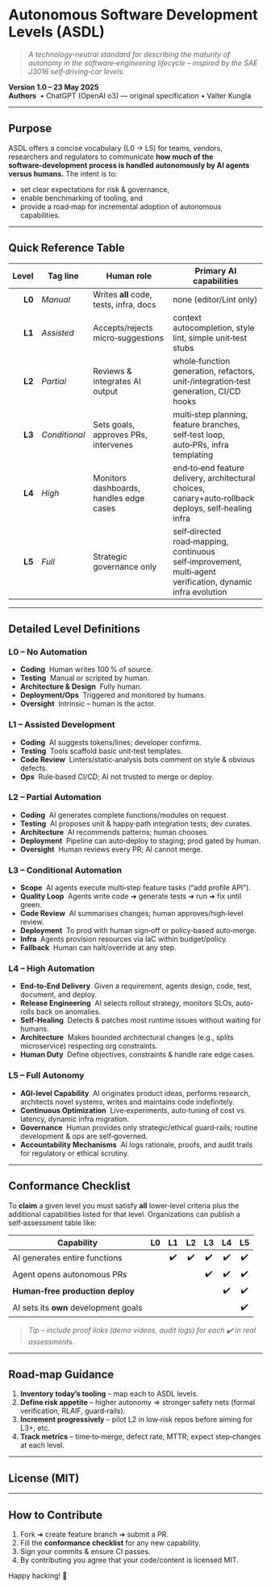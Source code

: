 # Autonomous Software Development Levels (ASDL)

> *A technology‑neutral standard for describing the maturity of autonomy in the
> software‑engineering lifecycle – inspired by the SAE J3016 self‑driving‑car
> levels.*

**Version 1.0 – 23 May 2025**  
**Authors**  • ChatGPT (OpenAI o3) — original specification • Valter Kungla

---

## Purpose

ASDL offers a concise vocabulary (L0 → L5) for teams, vendors, researchers and
regulators to communicate **how much of the software‑development process is
handled autonomously by AI agents versus humans.**  The intent is to:

* set clear expectations for risk & governance,
* enable benchmarking of tooling, and
* provide a road‑map for incremental adoption of autonomous capabilities.

---

## Quick Reference Table

| Level | Tag line                           | Human role                              | Primary AI capabilities                          |
|------:|------------------------------------|-----------------------------------------|--------------------------------------------------|
| **L0** | *Manual*                           | Writes **all** code, tests, infra, docs | none (editor/Lint only)                          |
| **L1** | *Assisted*                         | Accepts/rejects micro‑suggestions       | context autocompletion, style lint, simple unit‑test stubs |
| **L2** | *Partial*                          | Reviews & integrates AI output          | whole‑function generation, refactors, unit‑/integration‑test generation, CI/CD hooks |
| **L3** | *Conditional*                      | Sets goals, approves PRs, intervenes    | multi‑step planning, feature branches, self‑test loop, auto‑PRs, infra templating |
| **L4** | *High*                             | Monitors dashboards, handles edge cases | end‑to‑end feature delivery, architectural choices, canary+auto‑rollback deploys, self‑healing infra |
| **L5** | *Full*                             | Strategic governance only               | self‑directed road‑mapping, continuous self‑improvement, multi‑agent verification, dynamic infra evolution |

---

## Detailed Level Definitions

### **L0 – No Automation**
* **Coding**  Human writes 100 % of source.
* **Testing**  Manual or scripted by human.
* **Architecture & Design**  Fully human.
* **Deployment/Ops**  Triggered and monitored by humans.
* **Oversight**  Intrinsic – human is the actor.

### **L1 – Assisted Development**
* **Coding**  AI suggests tokens/lines; developer confirms.
* **Testing**  Tools scaffold basic unit‑test templates.
* **Code Review**  Linters/static‑analysis bots comment on style & obvious defects.
* **Ops**  Rule‑based CI/CD; AI not trusted to merge or deploy.

### **L2 – Partial Automation**
* **Coding**  AI generates complete functions/modules on request.
* **Testing**  AI proposes unit & happy‑path integration tests; dev curates.
* **Architecture**  AI recommends patterns; human chooses.
* **Deployment**  Pipeline can auto‑deploy to staging; prod gated by human.
* **Oversight**  Human reviews every PR; AI cannot merge.

### **L3 – Conditional Automation**
* **Scope**  AI agents execute multi‑step feature tasks (“add profile API”).
* **Quality Loop**  Agents write code ➜ generate tests ➜ run ➜ fix until green.
* **Code Review**  AI summarises changes; human approves/high‑level review.
* **Deployment**  To prod with human sign‑off or policy‑based auto‑merge.
* **Infra**  Agents provision resources via IaC within budget/policy.
* **Fallback**  Human can halt/override at any step.

### **L4 – High Automation**
* **End‑to‑End Delivery**  Given a requirement, agents design, code, test,
  document, and deploy.
* **Release Engineering**  AI selects rollout strategy, monitors SLOs, auto‑
  rolls back on anomalies.
* **Self‑Healing**  Detects & patches most runtime issues without waiting for
  humans.
* **Architecture**  Makes bounded architectural changes (e.g., splits
  microservice) respecting org constraints.
* **Human Duty**  Define objectives, constraints & handle rare edge cases.

### **L5 – Full Autonomy**
* **AGI‑level Capability**  AI originates product ideas, performs research,
  architects novel systems, writes and maintains code indefinitely.
* **Continuous Optimization**  Live‑experiments, auto‑tuning of cost vs.
  latency, dynamic infra migration.
* **Governance**  Human provides only strategic/ethical guard‑rails; routine
  development & ops are self‑governed.
* **Accountability Mechanisms**  AI logs rationale, proofs, and audit trails for
  regulatory or ethical scrutiny.

---

## Conformance Checklist

To **claim** a given level you must satisfy **all** lower‑level criteria plus the
additional capabilities listed for that level.  Organizations can publish a
self‑assessment table like:

| Capability                            | L0 | L1 | L2 | L3 | L4 | L5 |
|---------------------------------------|:--:|:--:|:--:|:--:|:--:|:--:|
| AI generates entire functions         |    | ✔️ | ✔️ | ✔️ | ✔️ | ✔️ |
| Agent opens autonomous PRs            |    |    |    | ✔️ | ✔️ | ✔️ |
| **Human‑free production deploy**      |    |    |    |    | ✔️ | ✔️ |
| AI sets its **own** development goals |    |    |    |    |    | ✔️ |

> *Tip – include proof links (demo videos, audit logs) for each ✔️ in real
> assessments.*

---

## Road‑map Guidance

1. **Inventory today’s tooling** – map each to ASDL levels.
2. **Define risk appetite** – higher autonomy ⇒ stronger safety nets
   (formal verification, RLAIF, guard‑rails).
3. **Increment progressively** – pilot L2 in low‑risk repos before aiming for
   L3+, etc.
4. **Track metrics** – time‑to‑merge, defect rate, MTTR; expect step‑changes at
   each level.

---

## License (MIT)

---

## How to Contribute

1. Fork ➜ create feature branch ➜ submit a PR.
2. Fill the **conformance checklist** for any new capability.
3. Sign your commits & ensure CI passes.
4. By contributing you agree that your code/content is licensed MIT.

Happy hacking! 🚀

